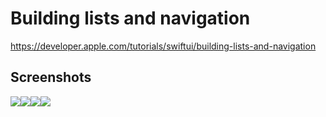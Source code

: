 # Building lists and navigation

https://developer.apple.com/tutorials/swiftui/building-lists-and-navigation

## Screenshots

<img src="https://github.com/bashubb/SwiftUITutorialsByApple/blob/main/01-SwiftUIEssentials/02-BuldingListsAndNavigation/Listnavigation1.jpeg width=30%"><img src="https://github.com/bashubb/SwiftUITutorialsByApple/blob/main/01-SwiftUIEssentials/02-BuldingListsAndNavigation/Listnavigation2.jpeg width=30%"><img src="https://github.com/bashubb/SwiftUITutorialsByApple/blob/main/01-SwiftUIEssentials/02-BuldingListsAndNavigation/ListNavigation3.jpeg width=30%"><img src="https://github.com/bashubb/SwiftUITutorialsByApple/blob/main/01-SwiftUIEssentials/02-BuldingListsAndNavigation/ListNavigation4.jpeg width=30%">
